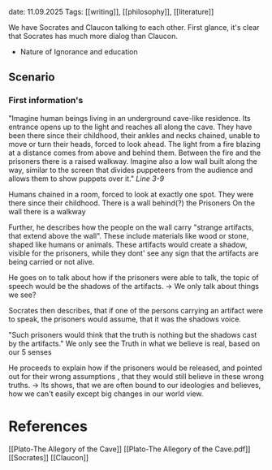 date: 11.09.2025
Tags: [[writing]], [[philosophy]], [[literature]]

We have Socrates and Claucon talking to each other. First glance, it's clear that Socrates has much more dialog than Claucon. 

- Nature of Ignorance and education

## Scenario

### First information's

"Imagine human beings living in an underground cave-like residence. Its entrance opens up to the light and reaches all along
the cave. They have been there since their childhood, their ankles and necks chained,
unable to move or turn their heads, forced to look ahead. The light from a fire blazing at a
distance comes from above and behind them. Between the fire and the prisoners there is a
raised walkway. Imagine also a low wall built along the way, similar to the screen that
divides puppeteers from the audience and allows them to show puppets over it."
_Line 3-9_

Humans chained in a room, forced to look at exactly one spot. They were there since their childhood. There is a wall behind(?) the Prisoners
On the wall there is a walkway

Further, he describes how the people on the wall carry "strange artifacts, that extend above the wall". These include materials like wood or stone, shaped like humans or animals. These artifacts would create a shadow, visible for the prisoners, while they dont' see any sign that the artifacts are being carried or not alive.

He goes on to talk about how if the prisoners were able to talk, the topic of speech would be the shadows of the artifacts. -> We only talk about things we see?

Socrates then describes, that if one of the persons carrying an artifact were to speak, the prisoners would assume, that it was the shadows voice. 

"Such prisoners would think that the truth is nothing but the shadows cast by the artifacts."
We only see the Truth in what we believe is real, based on our 5 senses

He proceeds to explain how if the prisoners would be released, and pointed out for their wrong assumptions , that they would still believe in these wrong truths. -> Its shows, that we are often bound to our ideologies and believes, how we can't easily except big changes in our world view.




# References
[[Plato-The Allegory of the Cave]]
[[Plato-The Allegory of the Cave.pdf]]
[[Socrates]]
[[Claucon]]